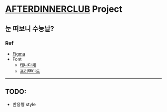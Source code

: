 # [AFTERDINNERCLUB](https://afterdinnerclub.kr/) Project

## 눈 떠보니 수능날?

### Ref

- [Figma](https://www.figma.com/design/8R35bzPzJ5oHDfVtdTbPps/2024_%EC%88%98%EB%8A%A5?node-id=0-1&t=ncwBQSe8VndqvBaN-1)
- Font
  - [태나다체](https://noonnu.cc/font_page/1042)
  - [프리텐다드](https://noonnu.cc/font_page/694)

---

## TODO:

- 반응형 style
